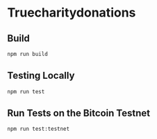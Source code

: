# Truecharitydonations

## Build

```sh
npm run build
```

## Testing Locally

```sh
npm run test
```

## Run Tests on the Bitcoin Testnet

```sh
npm run test:testnet
```
